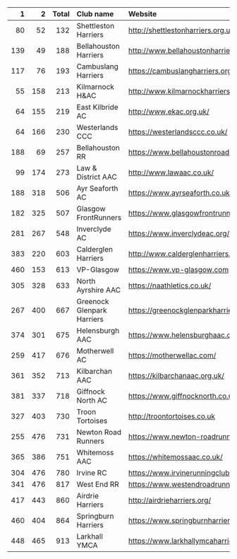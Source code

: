 |   1 |   2 |   Total | Club name                  | Website                                    |
|----:|----:|--------:|:---------------------------|:-------------------------------------------|
|  80 |  52 |     132 | Shettleston Harriers       | http://shettlestonharriers.org.uk/         |
| 139 |  49 |     188 | Bellahouston Harriers      | http://www.bellahoustonharriers.co.uk/     |
| 117 |  76 |     193 | Cambuslang Harriers        | https://cambuslangharriers.org/            |
|  55 | 158 |     213 | Kilmarnock H&AC            | http://www.kilmarnockharriers.com/         |
|  64 | 155 |     219 | East Kilbride AC           | http://www.ekac.org.uk/                    |
|  64 | 166 |     230 | Westerlands CCC            | https://westerlandsccc.co.uk/              |
| 188 |  69 |     257 | Bellahouston RR            | https://www.bellahoustonroadrunners.co.uk/ |
|  99 | 174 |     273 | Law & District AAC         | http://www.lawaac.co.uk/                   |
| 188 | 318 |     506 | Ayr Seaforth AC            | https://www.ayrseaforth.co.uk/             |
| 182 | 325 |     507 | Glasgow FrontRunners       | https://www.glasgowfrontrunners.org/       |
| 281 | 267 |     548 | Inverclyde AC              | https://www.inverclydeac.org/              |
| 383 | 220 |     603 | Calderglen Harriers        | http://www.calderglenharriers.org.uk/      |
| 460 | 153 |     613 | VP-Glasgow                 | https://www.vp-glasgow.com                 |
| 305 | 328 |     633 | North Ayrshire AAC         | https://naathletics.co.uk/                 |
| 267 | 400 |     667 | Greenock Glenpark Harriers | https://greenockglenparkharriers.com/      |
| 374 | 301 |     675 | Helensburgh AAC            | https://www.helensburghaac.com/            |
| 259 | 417 |     676 | Motherwell AC              | https://motherwellac.com/                  |
| 361 | 352 |     713 | Kilbarchan AAC             | https://kilbarchanaac.org.uk/              |
| 381 | 337 |     718 | Giffnock North AC          | https://www.giffnocknorth.co.uk/           |
| 327 | 403 |     730 | Troon Tortoises            | http://troontortoises.co.uk                |
| 255 | 476 |     731 | Newton Road Runners        | https://www.newton-roadrunners.com/        |
| 365 | 386 |     751 | Whitemoss AAC              | https://whitemossaac.co.uk/                |
| 304 | 476 |     780 | Irvine RC                  | https://www.irvinerunningclub.co.uk/       |
| 341 | 476 |     817 | West End RR                | https://www.westendroadrunners.co.uk/      |
| 417 | 443 |     860 | Airdrie Harriers           | http://airdrieharriers.org/                |
| 460 | 404 |     864 | Springburn Harriers        | https://www.springburnharriers.co.uk/      |
| 448 | 465 |     913 | Larkhall YMCA              | https://www.larkhallymcaharriers.org       |